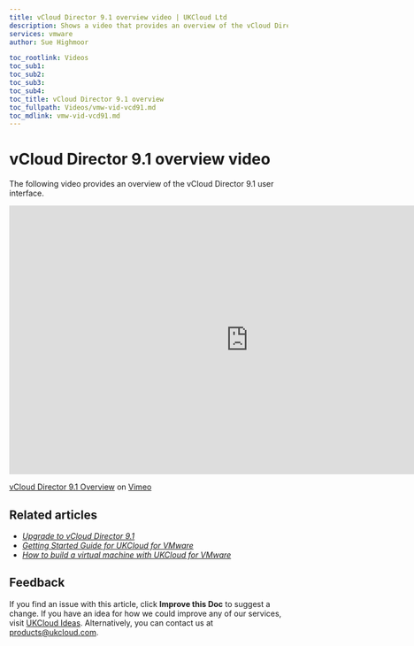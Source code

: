 ```yaml
---
title: vCloud Director 9.1 overview video | UKCloud Ltd
description: Shows a video that provides an overview of the vCloud Director 9.1 user interface
services: vmware
author: Sue Highmoor

toc_rootlink: Videos
toc_sub1: 
toc_sub2:
toc_sub3:
toc_sub4:
toc_title: vCloud Director 9.1 overview
toc_fullpath: Videos/vmw-vid-vcd91.md
toc_mdlink: vmw-vid-vcd91.md
---
```


# vCloud Director 9.1 overview video

The following video provides an overview of the vCloud Director 9.1 user interface.

<iframe src="https://player.vimeo.com/video/296027011?color=34d9c3" width="864" height="486" frameborder="0" webkitallowfullscreen mozallowfullscreen allowfullscreen></iframe>

[vCloud Director 9.1 Overview](https://vimeo.com/296027011) on [Vimeo](https://vimeo.com/ukcloud)

## Related articles

- [*Upgrade to vCloud Director 9.1*](vmw-ref-vcd-91.md)
- [*Getting Started Guide for UKCloud for VMware*](vmw-gs.md)
- [*How to build a virtual machine with UKCloud for VMware*](vmw-gs-build-vm-vcd91.md)

## Feedback

If you find an issue with this article, click **Improve this Doc** to suggest a change. If you have an idea for how we could improve any of our services, visit [UKCloud Ideas](https://ideas.ukcloud.com). Alternatively, you can contact us at <products@ukcloud.com>.
